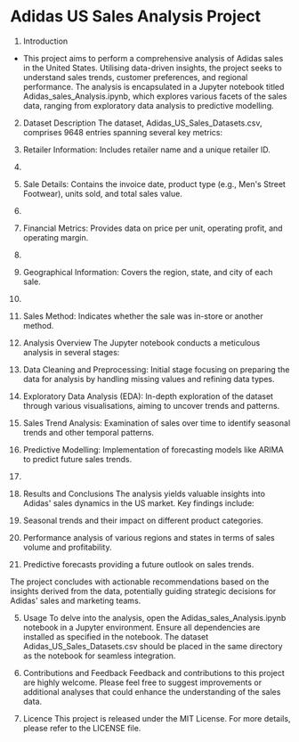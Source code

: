 # Adidas US Sales Analysis Project

1. Introduction

- This project aims to perform a comprehensive analysis of Adidas sales in the United States. Utilising data-driven insights, the project seeks to understand sales trends, customer preferences, and regional performance. The analysis is encapsulated in a Jupyter notebook titled Adidas_sales_Analysis.ipynb, which explores various facets of the sales data, ranging from exploratory data analysis to predictive modelling.

2. Dataset Description
The dataset, Adidas_US_Sales_Datasets.csv, comprises 9648 entries spanning several key metrics:

1. Retailer Information: Includes retailer name and a unique retailer ID.
2. 
3. Sale Details: Contains the invoice date, product type (e.g., Men's Street Footwear), units sold, and total sales value.
4. 
5. Financial Metrics: Provides data on price per unit, operating profit, and operating margin.
6. 
7. Geographical Information: Covers the region, state, and city of each sale.
8. 
9. Sales Method: Indicates whether the sale was in-store or another method.


3. Analysis Overview
The Jupyter notebook conducts a meticulous analysis in several stages:

1. Data Cleaning and Preprocessing: Initial stage focusing on preparing the data for analysis by handling missing values and refining data types.

2. Exploratory Data Analysis (EDA): In-depth exploration of the dataset through various visualisations, aiming to uncover trends and patterns.

3. Sales Trend Analysis: Examination of sales over time to identify seasonal trends and other temporal patterns.

4. Predictive Modelling: Implementation of forecasting models like ARIMA to predict future sales trends.
5. 

4. Results and Conclusions
The analysis yields valuable insights into Adidas' sales dynamics in the US market. Key findings include:

1. Seasonal trends and their impact on different product categories.

2. Performance analysis of various regions and states in terms of sales volume and profitability.

3. Predictive forecasts providing a future outlook on sales trends.

The project concludes with actionable recommendations based on the insights derived from the data, potentially guiding strategic decisions for Adidas' sales and marketing teams.


5. Usage
To delve into the analysis, open the Adidas_sales_Analysis.ipynb notebook in a Jupyter environment. Ensure all dependencies are installed as specified in the notebook. The dataset Adidas_US_Sales_Datasets.csv should be placed in the same directory as the notebook for seamless integration.


6. Contributions and Feedback
Feedback and contributions to this project are highly welcome. Please feel free to suggest improvements or additional analyses that could enhance the understanding of the sales data.

7. Licence
This project is released under the MIT License. For more details, please refer to the LICENSE file.

